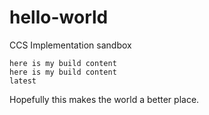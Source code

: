 # hello-world
CCS Implementation sandbox
```
here is my build content
here is my build content
latest

```

Hopefully this makes the world a better place.